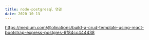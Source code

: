 ```yaml
---
title: node-postgresql 연결
date: 2020-10-13
---
```


https://medium.com/@olinations/build-a-crud-template-using-react-bootstrap-express-postgres-9f84cc444438
